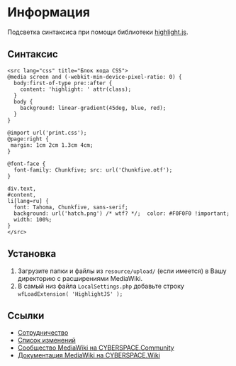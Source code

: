 # Информация

Подсветка синтаксиса при помощи библиотеки [highlight.js](https://highlightjs.org/).

## Синтаксис

```
<src lang="css" title="Блок кода CSS">
@media screen and (-webkit-min-device-pixel-ratio: 0) {
  body:first-of-type pre::after {
    content: 'highlight: ' attr(class);
  }
  body {
    background: linear-gradient(45deg, blue, red);
  }
}

@import url('print.css');
@page:right {
 margin: 1cm 2cm 1.3cm 4cm;
}

@font-face {
  font-family: Chunkfive; src: url('Chunkfive.otf');
}

div.text,
#content,
li[lang=ru] {
  font: Tahoma, Chunkfive, sans-serif;
  background: url('hatch.png') /* wtf? */;  color: #F0F0F0 !important;
  width: 100%;
}
</src>
```

## Установка

1. Загрузите папки и файлы из `resource/upload/` (если имеется) в Вашу директорию с расширениями MediaWiki.
2. В самый низ файла `LocalSettings.php` добавьте строку `wfLoadExtension( 'HighlightJS' );`

## Ссылки

- [Сотрудничество](CONTRIBUTING.md)
- [Список изменений](CHANGELOG.md)
- [Сообщество MediaWiki на CYBERSPACE.Community](//cyberspace.community/#)
- [Документация MediaWiki на CYBERSPACE.Wiki](//mediawiki.cyberspace.wiki/)
